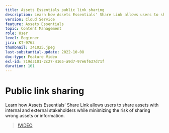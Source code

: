 ```yaml
---
title: Assets Essentials public link sharing
description: Learn how Assets Essentials' Share Link allows users to share assets with internal and external stakeholders while minimizing the risk of sharing wrong assets … (Descriptions should be between 60 and 160 characters)
version: Cloud Service
feature: Assets Essentials
topic: Content Management
role: User
level: Beginner
jira: KT-9763
thumbnail: 341025.jpeg
last-substantial-update: 2022-10-08
doc-type: Feature Video
exl-id: 719d3101-2c27-4165-a9d7-97e6f637d71f
duration: 161
---
```

# Public link sharing

Learn how Assets Essentials' Share Link allows users to share assets with internal and external stakeholders while minimizing the risk of sharing wrong assets or information.

>[!VIDEO](https://video.tv.adobe.com/v/341025?quality=12&learn=on)
